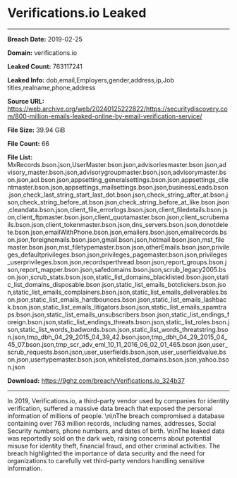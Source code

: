# Verifications.io Leaked

------------
**Breach Date:** 2019-02-25

**Domain:** verifications.io

**Leaked Count:** 763117241

**Leaked Info:** dob,email,Employers,gender,address,ip,Job titles,realname,phone,address

**Source URL:** https://web.archive.org/web/20240125222822/https://securitydiscovery.com/800-million-emails-leaked-online-by-email-verification-service/

**File Size:** 39.94 GiB

**File Count:** 66

**File List:** MxRecords.bson.json,UserMaster.bson.json,advisoriesmaster.bson.json,advisory_master.bson.json,advisorygroupmaster.bson.json,advisorymaster.bson.json,aol.bson.json,appsetting_generalsettings.bson.json,appsettings_clientmaster.bson.json,appsettings_mailsettings.bson.json,businessLeads.bson.json,check_last_string_start_last_dot.bson.json,check_string_after_at.bson.json,check_string_before_at.bson.json,check_string_before_at_like.bson.json,cleandata.bson.json,client_file_errorlogs.bson.json,client_filedetails.bson.json,client_ftpmaster.bson.json,client_quotamaster.bson.json,client_scrubemails.bson.json,client_tokenmaster.bson.json,dns_servers.bson.json,donotdelete.bson.json,emailWithPhone.bson.json,emailers.bson.json,emailrecords.bson.json,foreignemails.bson.json,gmail.bson.json,hotmail.bson.json,mst_filemaster.bson.json,mst_filetypemaster.bson.json,otherEmails.bson.json,privileges_defaultprivileges.bson.json,privileges_pagemaster.bson.json,privileges_userprivileges.bson.json,recordsperthread.bson.json,report_groups.bson.json,report_mapper.bson.json,safedomains.bson.json,scrub_legacy2005.bson.json,scrub_stats.bson.json,static_list_domains_blacklisted.bson.json,static_list_domains_disposable.bson.json,static_list_emails_botclickers.bson.json,static_list_emails_complainers.bson.json,static_list_emails_deliverables.bson.json,static_list_emails_hardbounces.bson.json,static_list_emails_lashback.bson.json,static_list_emails_litigators.bson.json,static_list_emails_spamtraps.bson.json,static_list_emails_unsubscribers.bson.json,static_list_endings_foreign.bson.json,static_list_endings_threats.bson.json,static_list_roles.bson.json,static_list_words_badwords.bson.json,static_list_words_threatstring.bson.json,tmp_dbh_04_29_2015_04_39_42.bson.json,tmp_dbh_04_29_2015_04_45_07.bson.json,tmp_scr_adv_eml_10_11_2016_06_02_01_465.bson.json,user_scrub_requests.bson.json,user_userfields.bson.json,user_userfieldvalue.bson.json,usertypemaster.bson.json,whitelisted_domains.bson.json,yahoo.bson.json

**Download:** https://9ghz.com/breach/Verifications.io_324b37

------------
In 2019, Verifications.io, a third-party vendor used by companies for identity verification, suffered a massive data breach that exposed the personal information of millions of people. \n\nThe breach compromised a database containing over 763 million records, including names, addresses, Social Security numbers, phone numbers, and dates of birth. \n\nThe leaked data was reportedly sold on the dark web, raising concerns about potential misuse for identity theft, financial fraud, and other criminal activities. The breach highlighted the importance of data security and the need for organizations to carefully vet third-party vendors handling sensitive information.

